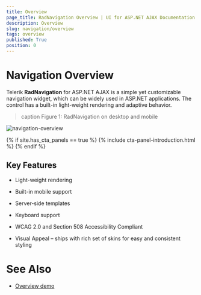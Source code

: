 ```yaml
---
title: Overview
page_title: RadNavigation Overview | UI for ASP.NET AJAX Documentation
description: Overview
slug: navigation/overview
tags: overview
published: True
position: 0
---
```


# Navigation Overview


Telerik **RadNavigation** for ASP.NET AJAX is a simple yet customizable navigation widget, which can be widely used in ASP.NET applications. The control has a built-in light-weight rendering and adaptive behavior.
>caption Figure 1: RadNavigation on desktop and mobile

![navigation-overview](images/navigation-overview.png)

{% if site.has_cta_panels == true %}
{% include cta-panel-introduction.html %}
{% endif %}


## Key Features

* Light-weight rendering

* Built-in mobile support

* Server-side templates

* Keyboard support

* WCAG 2.0 and Section 508 Accessibility Compliant

* Visual Appeal – ships with rich set of skins for easy and consistent styling

# See Also

 * [Overview demo](https://demos.telerik.com/aspnet-ajax/navigation/overview/defaultcs.aspx)
